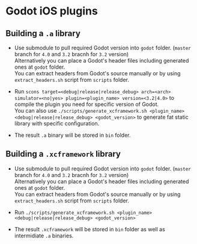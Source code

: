 # Godot iOS plugins


## Building a `.a` library

* Use submodule to pull required Godot version into `godot` folder. (`master` branch for `4.0` and `3.2` bracnh for `3.2` version)  
  Alternatively you can place a Godot's header files including generated ones at `godot` folder.  
  You can extract headers from Godot's source manually or by using `extract_headers.sh` script from `scripts` folder.

* Run `scons target=<debug|release|release_debug> arch=<arch> simulator=<no|yes> plugin=<plugin_name> version=<3.2|4.0>` to compile the plugin you need for specific version of Godot.  
  You can also use `./scripts/generate_xcframework.sh <plugin_name> <debug|release|release_debug> <godot_version>` to generate fat static library with specific configuration.

* The result `.a` binary will be stored in `bin` folder.

## Building a `.xcframework` library

* Use submodule to pull required Godot version into `godot` folder. (`master` branch for `4.0` and `3.2` bracnh for `3.2` version)  
  Alternatively you can place a Godot's header files including generated ones at `godot` folder.  
  You can extract headers from Godot's source manually or by using `extract_headers.sh` script from `scripts` folder.

* Run `./scripts/generate_xcframework.sh <plugin_name> <debug|release|release_debug> <godot_version>` 

* The result `.xcframework` will be stored in `bin` folder as well as intermidiate `.a` binaries.